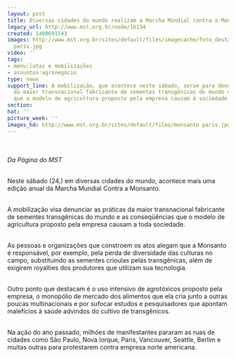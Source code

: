 ```yaml
---
layout: post
title: Diversas cidades do mundo realizam a Marcha Mundial contra a Monsanto
legacy_url: http://www.mst.org.br/node/16134
created: 1400691543
images: http://www.mst.org.br/sites/default/files/imagecache/foto_destaque/monsanto
  paris.jpg
video: ''
tags:
- menu:lutas e mobilizações
- assuntos:agronegócio
type: news
support_line: A mobilização, que acontece neste sábado, serve para denunciar as práticas
  da maior transnacional fabricante de sementes transgênicas do mundo e as conseqüências
  que o modelo de agricultura proposto pela empresa causam à sociedade.
section: 
hat: ''
picture_week: ''
images_hd: http://www.mst.org.br/sites/default/files/monsanto paris.jpg
---
```

<p><br><br><em>Da Página do MST</em></p><p><br>Neste sábado (24,) em diversas cidades do mundo, acontece mais uma edição anual da Marcha Mundial Contra a Monsanto.</p><p><br>A mobilização visa denunciar as práticas da maior transnacional fabricante de sementes transgênicas do mundo e as conseqüências que o modelo de agricultura proposto pela empresa causam a toda sociedade.</p><p><br>As pessoas e organizações que constroem os atos alegam que a Monsanto é responsável, por exemplo, pela perda de diversidade das culturas no campo, substituindo as sementes crioulas pelas transgênicas, além de exigirem royalties dos produtores que utilizam sua tecnologia.</p><p><br>Outro ponto que destacam é o uso intensivo de agrotóxicos proposto pela empresa, o monopólio de mercado dos alimentos que ela cria junto a outras poucas multinacionais e por sufocar estudos e pesquisadores que apontam malefícios à saúde advindos do cultivo de transgênicos.</p><p><br>Na ação do ano passado, milhões de manifestantes pararam as ruas de cidades como São Paulo, Nova Iorque, Paris, Vancouver, Seattle, Berlim e muitas outras para protestarem contra empresa norte americana.</p><div>&nbsp;</div>
